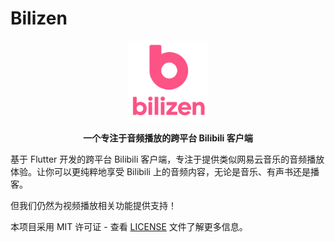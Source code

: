 # Bilizen

<div align="center">
  <img src="assets/app_icon.png" alt="Bilizen Logo" width="128" height="128">
  
  **一个专注于音频播放的跨平台 Bilibili 客户端**
  
</div>

基于 Flutter 开发的跨平台 Bilibili 客户端，专注于提供类似网易云音乐的音频播放体验。让你可以更纯粹地享受 Bilibili 上的音频内容，无论是音乐、有声书还是播客。

但我们仍然为视频播放相关功能提供支持！

本项目采用 MIT 许可证 - 查看 [LICENSE](LICENSE) 文件了解更多信息。
